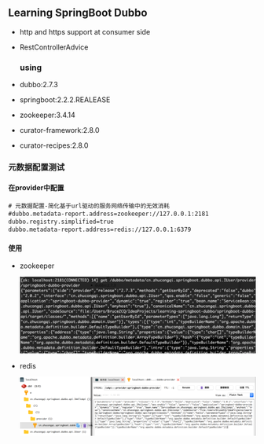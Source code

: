 ## Learning SpringBoot Dubbo



- http and https support at consumer side

- RestControllerAdvice

  ### using

- dubbo:2.7.3
- springboot:2.2.2.REALEASE
- zookeeper:3.4.14
- curator-framework:2.8.0
- curator-recipes:2.8.0

### 元数据配置测试

#### 在provider中配置

```properties
# 元数据配置-简化基于url驱动的服务网络传输中的无效消耗
#dubbo.metadata-report.address=zookeeper://127.0.0.1:2181
dubbo.registry.simplified=true
dubbo.metadata-report.address=redis://127.0.0.1:6379
```

#### 使用

- zookeeper

  ![image-20191228004911146](README.assets/image-20191228004911146.png)

- redis

  ![image-20191228004537669](README.assets/image-20191228004537669.png)